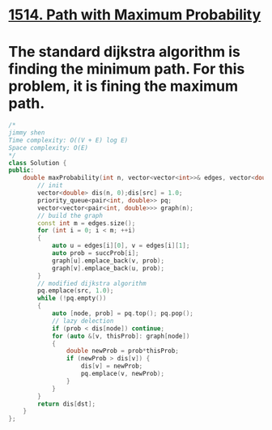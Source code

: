 # [1514. Path with Maximum Probability](https://leetcode.com/problems/path-with-maximum-probability/)
# The standard dijkstra algorithm is finding the minimum path. For this problem, it is fining the maximum path.

```cpp
/*
jimmy shen
Time complexity: O((V + E) log E)
Space complexity: O(E)
*/
class Solution {
public:
    double maxProbability(int n, vector<vector<int>>& edges, vector<double>& succProb, int src, int dst) {
        // init
        vector<double> dis(n, 0);dis[src] = 1.0;
        priority_queue<pair<int, double>> pq;
        vector<vector<pair<int, double>>> graph(n);
        // build the graph
        const int m = edges.size();
        for (int i = 0; i < m; ++i)
        {
            auto u = edges[i][0], v = edges[i][1];
            auto prob = succProb[i];
            graph[u].emplace_back(v, prob);
            graph[v].emplace_back(u, prob);
        }
        // modified dijkstra algorithm
        pq.emplace(src, 1.0);
        while (!pq.empty())
        {
            auto [node, prob] = pq.top(); pq.pop();
            // lazy delection
            if (prob < dis[node]) continue;
            for (auto &[v, thisProb]: graph[node])
            {
                double newProb = prob*thisProb;
                if (newProb > dis[v]) {
                    dis[v] = newProb;
                    pq.emplace(v, newProb);
                }
            }
        }
        return dis[dst]; 
    }
};
```
